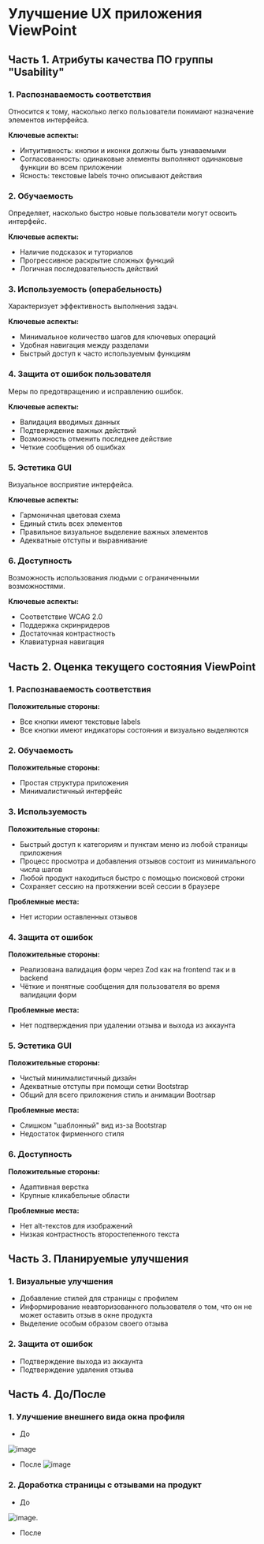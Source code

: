 # Улучшение UX приложения ViewPoint

## Часть 1. Атрибуты качества ПО группы "Usability"

### 1. Распознаваемость соответствия
Относится к тому, насколько легко пользователи понимают назначение элементов интерфейса.

**Ключевые аспекты:**
- Интуитивность: кнопки и иконки должны быть узнаваемыми
- Согласованность: одинаковые элементы выполняют одинаковые функции во всем приложении
- Ясность: текстовые labels точно описывают действия

### 2. Обучаемость
Определяет, насколько быстро новые пользователи могут освоить интерфейс.

**Ключевые аспекты:**
- Наличие подсказок и туториалов
- Прогрессивное раскрытие сложных функций
- Логичная последовательность действий

### 3. Используемость (операбельность)
Характеризует эффективность выполнения задач.

**Ключевые аспекты:**
- Минимальное количество шагов для ключевых операций
- Удобная навигация между разделами
- Быстрый доступ к часто используемым функциям

### 4. Защита от ошибок пользователя
Меры по предотвращению и исправлению ошибок.

**Ключевые аспекты:**
- Валидация вводимых данных
- Подтверждение важных действий
- Возможность отменить последнее действие
- Четкие сообщения об ошибках

### 5. Эстетика GUI
Визуальное восприятие интерфейса.

**Ключевые аспекты:**
- Гармоничная цветовая схема
- Единый стиль всех элементов
- Правильное визуальное выделение важных элементов
- Адекватные отступы и выравнивание

### 6. Доступность
Возможность использования людьми с ограниченными возможностями.

**Ключевые аспекты:**
- Соответствие WCAG 2.0
- Поддержка скринридеров
- Достаточная контрастность
- Клавиатурная навигация

## Часть 2. Оценка текущего состояния ViewPoint

### 1. Распознаваемость соответствия
**Положительные стороны:**
- Все кнопки имеют текстовые labels
- Все кнопки имеют индикаторы состояния и визуально выделяются

### 2. Обучаемость
**Положительные стороны:**
- Простая структура приложения
- Минималистичный интерфейс

### 3. Используемость
**Положительные стороны:**
- Быстрый доступ к категориям и пунктам меню из любой страницы приложения
- Процесс просмотра и добавления отзывов состоит из минимального числа шагов
- Любой продукт находиться быстро с помощью поисковой строки
- Сохраняет сессию на протяжении всей сессии в браузере

**Проблемные места:**
- Нет истории оставленных отзывов

### 4. Защита от ошибок
**Положительные стороны:**
- Реализована валидация форм через Zod как на frontend так и в backend
- Чёткие и понятные сообщения для пользователя во время валидации форм

**Проблемные места:**
- Нет подтверждения при удалении отзыва и выхода из аккаунта

### 5. Эстетика GUI
**Положительные стороны:**
- Чистый минималистичный дизайн
- Адекватные отступы при помощи сетки Bootstrap
- Общий для всего приложения стиль и анимации Bootrsap

**Проблемные места:**
- Слишком "шаблонный" вид из-за Bootstrap
- Недостаток фирменного стиля

### 6. Доступность
**Положительные стороны:**
- Адаптивная верстка
- Крупные кликабельные области

**Проблемные места:**
- Нет alt-текстов для изображений
- Низкая контрастность второстепенного текста

## Часть 3. Планируемые улучшения

### 1. Визуальные улучшения
- Добавление стилей для страницы с профилем
- Информирование неавторизованного пользователя о том, что он не может оставить отзыв в окне продукта
- Выделение особым образом своего отзыва

### 2. Защита от ошибок
- Подтверждение выхода из аккаунта
- Подтверждение удаления отзыва

## Часть 4. До/После

### 1. Улучшение внешнего вида окна профиля

- До

![image](https://github.com/WadimAndrianov/viewpont/blob/main/docs/UX-Improvement-images/Профиль.%20До.PNG)

- После
![image](https://github.com/WadimAndrianov/viewpont/blob/main/docs/UX-Improvement-images/Профиль.%20После.PNG)
### 2. Доработка страницы с отзывами на продукт

- До

![image](https://github.com/WadimAndrianov/viewpont/blob/main/docs/UX-Improvement-images/Не%20видно%20что%20этот%20отзыв%20твой.%20До.PNG).

- После

